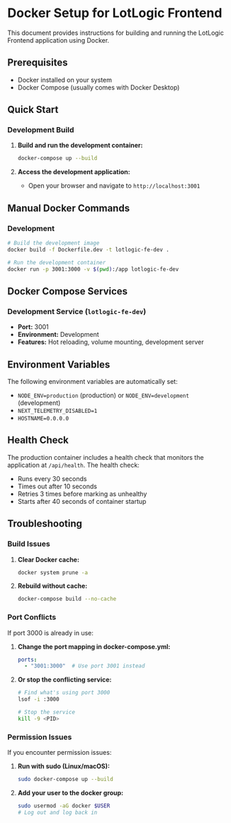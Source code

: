 # Docker Setup for LotLogic Frontend

This document provides instructions for building and running the LotLogic Frontend application using Docker.

## Prerequisites

- Docker installed on your system
- Docker Compose (usually comes with Docker Desktop)

## Quick Start


### Development Build

1. **Build and run the development container:**
   ```bash
   docker-compose up --build
   ```

2. **Access the development application:**
   - Open your browser and navigate to `http://localhost:3001`

## Manual Docker Commands

### Development

```bash
# Build the development image
docker build -f Dockerfile.dev -t lotlogic-fe-dev .

# Run the development container
docker run -p 3001:3000 -v $(pwd):/app lotlogic-fe-dev
```

## Docker Compose Services

### Development Service (`lotlogic-fe-dev`)
- **Port:** 3001
- **Environment:** Development
- **Features:** Hot reloading, volume mounting, development server

## Environment Variables

The following environment variables are automatically set:

- `NODE_ENV=production` (production) or `NODE_ENV=development` (development)
- `NEXT_TELEMETRY_DISABLED=1`
- `HOSTNAME=0.0.0.0`

## Health Check

The production container includes a health check that monitors the application at `/api/health`. The health check:

- Runs every 30 seconds
- Times out after 10 seconds
- Retries 3 times before marking as unhealthy
- Starts after 40 seconds of container startup

## Troubleshooting

### Build Issues

1. **Clear Docker cache:**
   ```bash
   docker system prune -a
   ```

2. **Rebuild without cache:**
   ```bash
   docker-compose build --no-cache
   ```

### Port Conflicts

If port 3000 is already in use:

1. **Change the port mapping in docker-compose.yml:**
   ```yaml
   ports:
     - "3001:3000"  # Use port 3001 instead
   ```

2. **Or stop the conflicting service:**
   ```bash
   # Find what's using port 3000
   lsof -i :3000
   
   # Stop the service
   kill -9 <PID>
   ```

### Permission Issues

If you encounter permission issues:

1. **Run with sudo (Linux/macOS):**
   ```bash
   sudo docker-compose up --build
   ```

2. **Add your user to the docker group:**
   ```bash
   sudo usermod -aG docker $USER
   # Log out and log back in
   ```